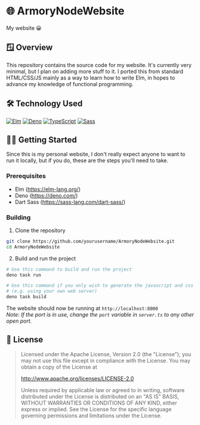 
# 🌐 ArmoryNodeWebsite
My website 😀

## 🪟 Overview
This repository contains the source code for my website. It's currently very minimal, but I plan on adding more stuff to it. I ported this from standard HTML/CSS/JS mainly as a way to learn how to write Elm, in hopes to advance my knowledge of functional programming.

## 🛠️ Technology Used
[![Elm](https://img.shields.io/badge/Elm-60B5CC?style=for-the-badge&logo=elm&logoColor=white)](https://elm-lang.org/)
[![Deno](https://img.shields.io/badge/Deno-000000?style=for-the-badge&logo=deno&logoColor=white)](https://deno.com/)
[![TypeScript](https://img.shields.io/badge/TypeScript-007ACC?style=for-the-badge&logo=typescript&logoColor=white)](https://www.typescriptlang.org/)
[![Sass](https://img.shields.io/badge/Sass-CC6699?style=for-the-badge&logo=sass&logoColor=white)](https://sass-lang.com/)

## 👷‍♂️ Getting Started
Since this is my personal website, I don't really expect anyone to want to run it locally, but if you do, these are the steps you'll need to take.

### Prerequisites

- Elm (https://elm-lang.org/)
- Deno (https://deno.com/)
- Dart Sass (https://sass-lang.com/dart-sass/)

### Building
1. Clone the repository
```bash
git clone https://github.com/yourusername/ArmoryNodeWebsite.git
cd ArmoryNodeWebsite
```

2. Build and run the project
```bash
# Use this command to build and run the project
deno task run

# Use this command if you only wish to generate the javascript and css
# (e.g. using your own web server)
deno task build
```

The website should now be running at `http://localhost:8000`
<br>
*Note: If the port is in use, change the `port` variable in `server.ts` to any other open port.*

## 🪪 License
> Licensed under the Apache License, Version 2.0 (the "License");
you may not use this file except in compliance with the License.
You may obtain a copy of the License at
>
>    http://www.apache.org/licenses/LICENSE-2.0
>
> Unless required by applicable law or agreed to in writing, software
distributed under the License is distributed on an "AS IS" BASIS,
WITHOUT WARRANTIES OR CONDITIONS OF ANY KIND, either express or implied.
See the License for the specific language governing permissions and
limitations under the License.